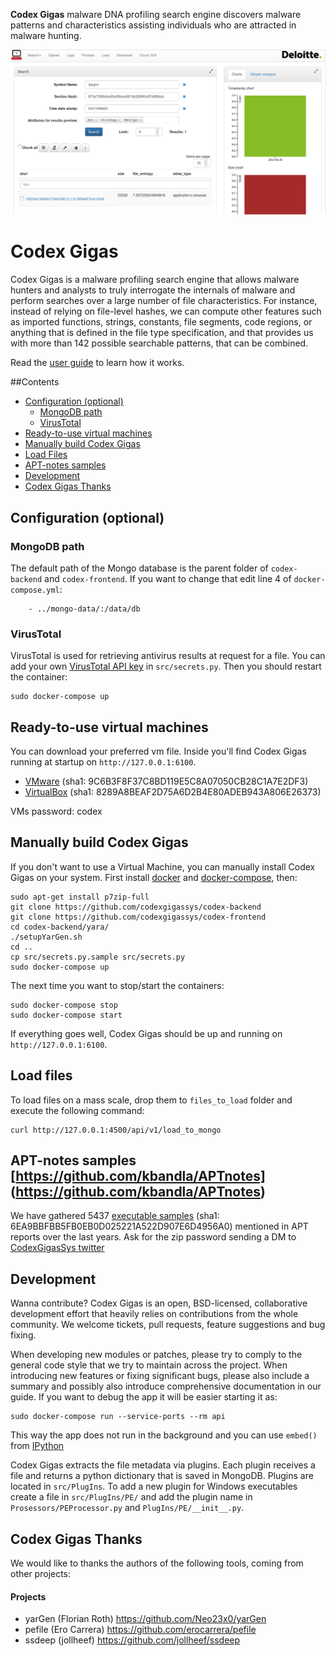 **Codex Gigas** malware DNA profiling search engine discovers malware patterns and characteristics assisting individuals who are attracted in malware hunting.

![img](doc/47-preview.png?raw=true) 

# Codex Gigas
Codex Gigas is a malware profiling search engine that allows malware hunters and analysts to truly interrogate the internals of malware and perform searches over a large number of file characteristics. For instance, instead of relying on file-level hashes, we can compute other features such as imported functions, strings, constants, file segments, code regions, or anything that is defined in the file type specification, and that provides us with more than 142 possible searchable patterns, that can be combined.

Read the [user guide](doc/user-guide.md) to learn how it works.

##Contents
* [Configuration (optional)](#configuration-optional)
    * [MongoDB path](#mongodb-path)
    * [VirusTotal](#virustotal)
* [Ready-to-use virtual machines](#ready-to-use-virtual-machines)
* [Manually build Codex Gigas](#manually-build-codex-gigas)
* [Load Files](#load-files)
* [APT-notes samples](#apt-notes-samples)
* [Development](#development)
* [Codex Gigas Thanks](#codex-gigas-thanks)


## Configuration (optional)
### MongoDB path
The default path of the Mongo database is the parent folder of ```codex-backend``` and ```codex-frontend```. If you want to change that edit line 4 of ```docker-compose.yml```:
```
    - ../mongo-data/:/data/db
```

### VirusTotal
VirusTotal is used for retrieving antivirus results at request for a file. You can add your own [VirusTotal API key](https://www.virustotal.com/es-ar/documentation/public-api/) in ```src/secrets.py```. Then you should restart the container:
```
sudo docker-compose up
```

## Ready-to-use virtual machines
You can download your preferred vm file. Inside you'll find Codex Gigas running at startup on ```http://127.0.0.1:6100```.
* [VMware](https://www.dropbox.com/s/9qn13x9d8eegpgr/codex_vmware.zip?dl=0) (sha1: 9C6B3F8F37C8BD119E5C8A07050CB28C1A7E2DF3)
* [VirtualBox](https://www.dropbox.com/s/a6hxhkjpa8a3ek0/codex_vtbox.ova?dl=0) (sha1: 8289A8BEAF2D75A6D2B4E80ADEB943A806E26373)

VMs password: codex

## Manually build Codex Gigas 
If you don't want to use a Virtual Machine, you can manually install Codex Gigas on your system.
First install [docker](https://www.docker.com) and [docker-compose](https://docs.docker.com/compose/), then:
```
sudo apt-get install p7zip-full
git clone https://github.com/codexgigassys/codex-backend
git clone https://github.com/codexgigassys/codex-frontend
cd codex-backend/yara/
./setupYarGen.sh
cd ..
cp src/secrets.py.sample src/secrets.py
sudo docker-compose up
```
The next time you want to stop/start the containers:
```
sudo docker-compose stop
sudo docker-compose start
```
If everything goes well, Codex Gigas should be up and running on ```http://127.0.0.1:6100```. 

## Load files
To load files on a mass scale, drop them to ```files_to_load``` folder and execute the following command:
```
curl http://127.0.0.1:4500/api/v1/load_to_mongo
```



## APT-notes samples [https://github.com/kbandla/APTnotes] (https://github.com/kbandla/APTnotes)
We have gathered 5437 [executable samples](https://www.dropbox.com/s/zhv2du99ehlmm24/APTnotes-Samples.zip?dl=0) (sha1: 6EA9BBFBB5FB0EB0D025221A522D907E6D4956A0)
mentioned in APT reports over the last years. Ask for the zip password sending a DM to [CodexGigasSys twitter](https://twitter.com/codexgigassys)

## Development
Wanna contribute? Codex Gigas is an open, BSD-licensed, collaborative development effort that heavily relies on contributions from the whole community. We welcome tickets, pull requests, feature suggestions and bug fixing.

When developing new modules or patches, please try to comply to the general code style that we try to maintain across the project. When introducing new features or fixing significant bugs, please also include a summary and possibly also introduce comprehensive documentation in our guide.
If you want to debug the app it will be easier starting it as:
```
sudo docker-compose run --service-ports --rm api
```
This way the app does not run in the background and you can use ```embed()``` from [IPython](https://en.wikipedia.org/wiki/IPython)

Codex Gigas extracts the file metadata via plugins. Each plugin receives a file and returns a python dictionary that is saved in MongoDB. Plugins are located in ```src/PlugIns```. To add a new plugin for Windows executables create a file in ```src/PlugIns/PE/``` and add the plugin name in ```Prosessors/PEProcessor.py``` and ```PlugIns/PE/__init__.py```. 

## Codex Gigas Thanks
We would like to thanks the authors of the following tools, coming from other projects:

#### Projects
* yarGen (Florian Roth)            https://github.com/Neo23x0/yarGen
* pefile (Ero Carrera)             https://github.com/erocarrera/pefile
* ssdeep (jollheef)                https://github.com/jollheef/ssdeep
